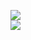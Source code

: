 [![](https://img.shields.io/badge/Made%20With-Github%20Spray-lightgrey.svg?style=for-the-badge&logo=github)](https://github.com/Annihil/github-spray#14721)  
[![](https://i.imgur.com/2DrTn0Z.gif)](https://github.com/Annihil/github-spray)